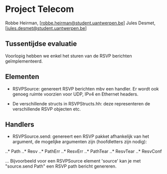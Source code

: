 
# Project Telecom

Robbe Heirman, [robbe.heirman@student.uantwerpen.be]
Jules Desmet, [jules.desmet@student.uantwerpen.be]

## Tussentijdse evaluatie

Voorlopig hebben we enkel het sturen van de RSVP berichten geïmplementeerd.

## Elementen

* RSVPSource: genereert RSVP berichten mbv een handler. Er wordt ook genoeg ruimte voorzien voor UDP, IPv4 en Ethernet headers.

* De verschillende structs in RSVPStructs.hh: deze representeren de verschillende RSVP objecten etc.

## Handlers

* RSVPSource.send: genereert een RSVP pakket afhankelijk van het argument, de mogelijke argumenten zijn (hoofdletters zijn nodig):

..* Path
..* Resv
..* PathErr
..* ResvErr
..* PathTear
..* ResvTear
..* ResvConf

... Bijvoorbeeld voor een RSVPSource element 'source' kan je met "source.send Path" een RSVP path bericht genereren.
